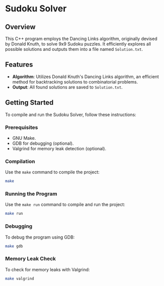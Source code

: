 # Sudoku Solver

## Overview
This C++ program employs the Dancing Links algorithm, originally devised by Donald Knuth, to solve 9x9 Sudoku puzzles. It efficiently explores all possible solutions and outputs them into a file named `Solution.txt`.

## Features
- **Algorithm**: Utilizes Donald Knuth's Dancing Links algorithm, an efficient method for backtracking solutions to combinatorial problems.
- **Output**: All found solutions are saved to `Solution.txt`.

## Getting Started
To compile and run the Sudoku Solver, follow these instructions:

### Prerequisites
- GNU Make.
- GDB for debugging (optional).
- Valgrind for memory leak detection (optional).

### Compilation
Use the `make` command to compile the project:
```bash
make
```

### Running the Program
Use the `make run` command to compile and run the project:
```bash
make run
```

### Debugging
To debug the program using GDB:
```bash
make gdb
```

### Memory Leak Check
To check for memory leaks with Valgrind:
```bash
make valgrind
```
